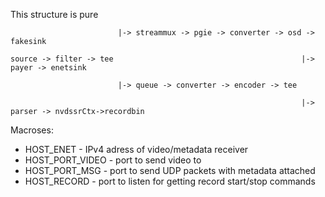 This structure is pure

                            |-> streammux -> pgie -> converter -> osd -> fakesink
    
    source -> filter -> tee                                          |-> payer -> enetsink

                            |-> queue -> converter -> encoder -> tee  
          
                                                                     |-> parser -> nvdssrCtx->recordbin 

Macroses:

- HOST_ENET - IPv4 adress of video/metadata receiver
- HOST_PORT_VIDEO - port to send video to
- HOST_PORT_MSG - port to send UDP packets with metadata attached 
- HOST_RECORD - port to listen for getting record start/stop commands



